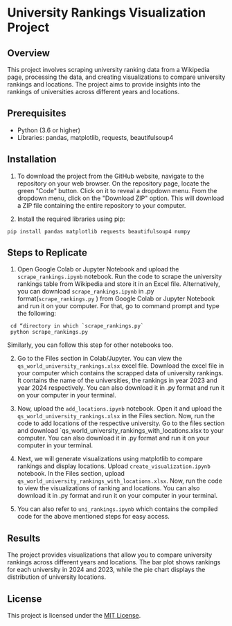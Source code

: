# University Rankings Visualization Project

## Overview
This project involves scraping university ranking data from a Wikipedia page, processing the data, and creating visualizations to compare university rankings and locations. The project aims to provide insights into the rankings of universities across different years and locations.

## Prerequisites
- Python (3.6 or higher)
- Libraries: pandas, matplotlib, requests, beautifulsoup4

## Installation
1.	To download the project from the GitHub website, navigate to the repository on your web browser. On the repository page, locate the green "Code" button. Click on it to reveal a dropdown menu. From the dropdown menu, click on the "Download ZIP" option. This will download a ZIP file containing the entire repository to your computer.

2.	 Install the required libraries using pip:
   ```
   pip install pandas matplotlib requests beautifulsoup4 numpy
   ```

## Steps to Replicate
1.	Open Google Colab or Jupyter Notebook and upload the `scrape_rankings.ipynb` notebook. Run the code to scrape the university rankings table from Wikipedia and store it in an Excel file. 
Alternatively, you can download `scrape_rankings.ipynb`  in .py format(`scrape_rankings.py`  ) from Google Colab or Jupyter Notebook and run it on your computer. For that, go to command prompt and type the following:

  ```
   cd “directory in which `scrape_rankings.py`  
   python scrape_rankings.py
   ```
Similarly, you can follow this step for other notebooks too.

2.	Go to the Files section in Colab/Jupyter. You can view the `qs_world_university_rankings.xlsx` excel file. Download the excel file in your computer which contains the scrapped data of university rankings. It contains the name of the universities, the rankings in year 2023 and year 2024 respectively. You can also download it in .py format and run it on your computer in your terminal.



3.	Now, upload the `add_locations.ipynb` notebook. Open it and upload the `qs_world_university_rankings.xlsx` in the Files section. Now, run the code to add locations of the respective university. Go to the files section and download `qs_world_university_rankings_with_locations.xlsx to your computer. You can also download it in .py format and run it on your computer in your terminal.


4.	Next, we will generate visualizations using matplotlib to compare rankings and display locations. Upload `create_visualization.ipynb` notebook. In the Files section, upload `qs_world_university_rankings_with_locations.xlsx`. Now, run the code to view the visualizations of ranking and locations. You can also download it in .py format and run it on your computer in your terminal.

5.	You can also refer to `uni_rankings.ipynb` which contains the compiled code for the above mentioned steps for easy access. 



## Results
The project provides visualizations that allow you to compare university rankings across different years and locations. The bar plot shows rankings for each university in 2024 and 2023, while the pie chart displays the distribution of university locations.


## License
This project is licensed under the [MIT License](LICENSE).
